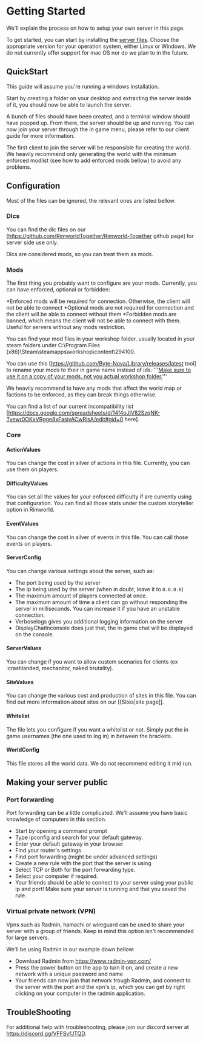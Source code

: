 # Getting Started

We'll explain the process on how to setup your own server in this page.

To get started, you can start by installing the [server files](https://github.com/RimworldTogether/Rimworld-Together/releases/latest). Choose the appropriate version for your operation system, either Linux or Windows. We do not currently offer support for mac OS nor do we plan to in the future.

## QuickStart
This guide will assume you're running a windows installation.

Start by creating a folder on your desktop and extracting the server inside of it, you should now be able to launch the server.

A bunch of files should have been created, and a terminal window should have popped up. From there, the server should be up and running. You can now join your server through the in game menu, please refer to our client guide for more information.

The first client to join the server will be responsible for creating the world. We heavily recommend only generating the world with the minimum enforced modlist (see how to add enforced mods bellow) to avoid any problems.

## Configuration
Most of the files can be ignored, the relevant ones are listed bellow.

### Dlcs
You can find the dlc files on our [https://github.com/RimworldTogether/Rimworld-Together github page] for server side use only.

Dlcs are considered mods, so you can treat them as mods. 

### Mods
The first thing you probably want to configure are your mods. Currently, you can have enforced, optional or forbidden:

*Enforced mods will be required for connection. Otherwise, the client will not be able to connect
*Optional mods are not required for connection and the client will be able to connect without them
*Forbidden mods are banned, which means the client will not be able to connect with them. Useful for servers without any mods restriction.

You can find your mod files in your workshop folder, usually located in your steam folders under C:\Program Files (x86)\Steam\steamapps\workshop\content\294100.

You can use this [https://github.com/Byte-Nova/Library/releases/latest tool] to rename your mods to their in game name instead of ids. '''<u>Make sure to use it on a copy of your mods, not you actual workshop folder.</u>'''

We heavily recommend to have any mods that affect the world map or factions to be enforced, as they can break things otherwise.

You can find a list of our current incompatibility list [https://docs.google.com/spreadsheets/d/14f4oJIV82SzqNK-Tyewr0OKxVRgge8xFasivACwRlsA/edit#gid=0 here].

### Core

#### ActionValues
You can change the cost in silver of actions in this file. Currently, you can use them on players.

#### DifficultyValues
You can set all the values for your enforced difficulty if are currently using that configuration. You can find all those stats under the custom storyteller option in Rimworld.

#### EventValues
You can change the cost in silver of events in this file. You can call those events on players.

#### ServerConfig
You can change various settings about the server, such as:

* The port being used by the server
* The ip being used by the server (when in doubt, leave it to `0.0.0.0`)
* The maximum amount of players connected at once.
* The maximum amount of time a client can go without responding the server in milliseconds. You can increase it if you have an unstable connection.
* Verboselogs gives you additional logging information on the server
* DisplayChatInconsole does just that, the in game chat will be displayed on the console.

#### ServerValues
You can change if you want to allow custom scenarios for clients (ex :crashlanded, mechanitor, naked brutality).

#### SiteValues
You can change the various cost and production of sites in this file. You can find out more information about sites on our [[Sites|site page]].

#### Whitelist
The file lets you configure if you want a whitelist or not. Simply put the in game usernames (the one used to log in) in between the brackets.

#### WorldConfig
This file stores all the world data. We do not recommend editing it mid run.

## Making your server public

### Port forwarding
Port forwarding can be a little complicated. We'll assume you have basic knowledge of computers in this section.

* Start by opening a command prompt
* Type ipconfig and search for your default gateway.
* Enter your default gateway in your browser
* Find your router's settings
* Find port forwarding (might be under advanced settings)
* Create a new rule with the port that the server is using
* Select TCP or Both for the port forwarding type. 
* Select your computer if required.
* Your friends should be able to connect to your server using your public ip and port! Make sure your server is running and that you saved the rule.

### Virtual private network (VPN)
Vpns such as Radmin, hamachi or wireguard can be used to share your server with a group of friends. Keep in mind this option isn't recommended for large servers.

We'll be using Radmin in our example down bellow:

* Download Radmin from https://www.radmin-vpn.com/
* Press the power button on the app to turn it on, and create a new network with a unique password and name
* Your friends can now join that network trough Radmin, and connect to the server with the port and the vpn's ip, which you can get by right clicking on your computer in the radmin application.

## TroubleShooting
For additional help with troubleshooting, please join our discord server at https://discord.gg/VFFSvfJTQD.

